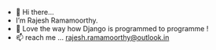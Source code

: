 - 👋 Hi there...
- I’m Rajesh Ramamoorthy.
- 👀 Love the way how Django is programmed to programme !
- 📫 reach me ... rajesh.ramamoorthy@outlook.in


<!---
rrajesh0205/rrajesh0205 is a ✨ special ✨ repository because its `README.md` (this file) appears on your GitHub profile.
You can click the Preview link to take a look at your changes.
--->

